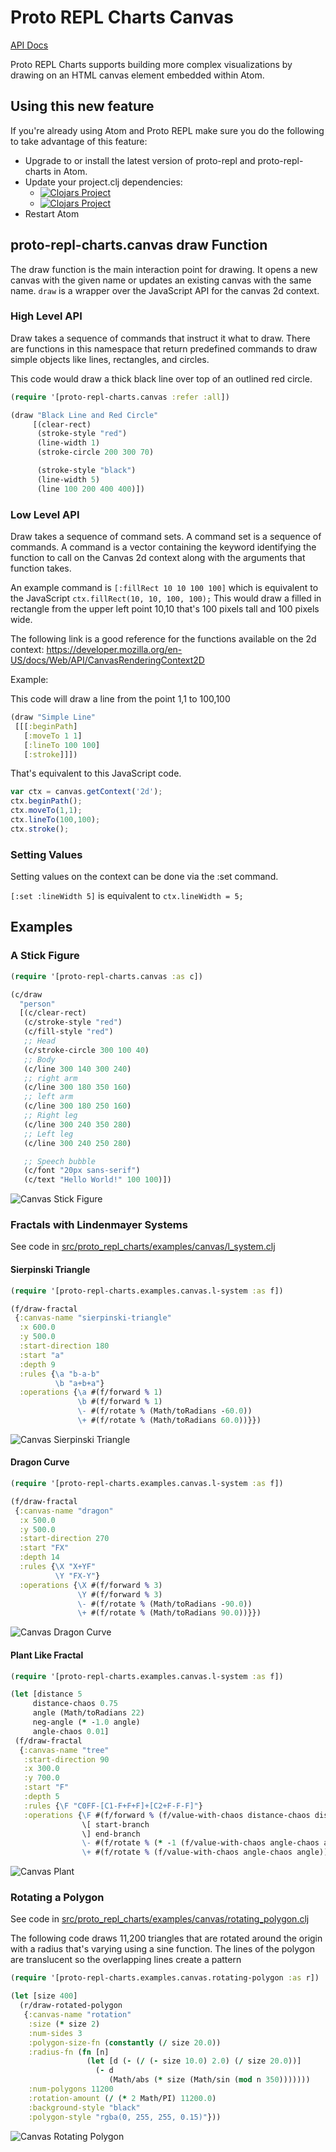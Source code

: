 # Proto REPL Charts Canvas

[API Docs](http://jasongilman.github.io/proto-repl-charts/proto-repl-charts.canvas.html)

Proto REPL Charts supports building more complex visualizations by drawing on an HTML canvas element embedded within Atom.

## Using this new feature

If you're already using Atom and Proto REPL make sure you do the following to take advantage of this feature:

- Upgrade to or install the latest version of proto-repl and proto-repl-charts in Atom.
- Update your project.clj dependencies:
  * [![Clojars Project](https://img.shields.io/clojars/v/proto-repl-charts.svg)](https://clojars.org/proto-repl-charts)
  * [![Clojars Project](https://img.shields.io/clojars/v/proto-repl.svg)](https://clojars.org/proto-repl)
- Restart Atom

## proto-repl-charts.canvas draw Function

The draw function is the main interaction point for drawing. It opens a new canvas with the given name or updates an existing canvas with the same name. `draw` is a wrapper over the JavaScript API for the canvas 2d context.

### High Level API

Draw takes a sequence of commands that instruct it what to draw. There are functions in this namespace that return predefined commands to draw simple objects like lines, rectangles, and circles.

This code would draw a thick black line over top of an outlined red circle.

```Clojure
(require '[proto-repl-charts.canvas :refer :all])

(draw "Black Line and Red Circle"
     [(clear-rect)
      (stroke-style "red")
      (line-width 1)
      (stroke-circle 200 300 70)

      (stroke-style "black")
      (line-width 5)
      (line 100 200 400 400)])
```

### Low Level API

Draw takes a sequence of command sets. A command set is a sequence of commands. A command is a vector containing the keyword identifying the function to call on the Canvas 2d context along with the arguments that function takes.

An example command is `[:fillRect 10 10 100 100]` which is equivalent to the JavaScript `ctx.fillRect(10, 10, 100, 100);` This would draw a filled in rectangle from the upper left point 10,10 that's 100 pixels tall and 100 pixels wide.

The following link is a good reference for the functions available on the 2d context: https://developer.mozilla.org/en-US/docs/Web/API/CanvasRenderingContext2D

Example:

This code will draw a line from the point 1,1 to 100,100

```Clojure
(draw "Simple Line"
 [[[:beginPath]
   [:moveTo 1 1]
   [:lineTo 100 100]
   [:stroke]]])
```

That's equivalent to this JavaScript code.

```JavaScript
var ctx = canvas.getContext('2d');
ctx.beginPath();
ctx.moveTo(1,1);
ctx.lineTo(100,100);
ctx.stroke();
```

### Setting Values

Setting values on the context can be done via the :set command.

`[:set :lineWidth 5]` is equivalent to `ctx.lineWidth = 5;`


## Examples

### A Stick Figure

```Clojure
(require '[proto-repl-charts.canvas :as c])

(c/draw
  "person"
  [(c/clear-rect)
   (c/stroke-style "red")
   (c/fill-style "red")
   ;; Head
   (c/stroke-circle 300 100 40)
   ;; Body
   (c/line 300 140 300 240)
   ;; right arm
   (c/line 300 180 350 160)
   ;; left arm
   (c/line 300 180 250 160)
   ;; Right leg
   (c/line 300 240 350 280)
   ;; Left leg
   (c/line 300 240 250 280)

   ;; Speech bubble
   (c/font "20px sans-serif")
   (c/text "Hello World!" 100 100)])
```

![Canvas Stick Figure](https://github.com/jasongilman/proto-repl-charts/raw/master/examples/canvas_stick_figure.png)

### Fractals with Lindenmayer Systems

See code in [src/proto_repl_charts/examples/canvas/l_system.clj](https://github.com/jasongilman/proto-repl-charts/blob/master/proto-repl-charts/src/proto_repl_charts/examples/canvas/l_system.clj)

#### Sierpinski Triangle

```Clojure
(require '[proto-repl-charts.examples.canvas.l-system :as f])

(f/draw-fractal
 {:canvas-name "sierpinski-triangle"
  :x 600.0
  :y 500.0
  :start-direction 180
  :start "a"
  :depth 9
  :rules {\a "b-a-b"
          \b "a+b+a"}
  :operations {\a #(f/forward % 1)
               \b #(f/forward % 1)
               \- #(f/rotate % (Math/toRadians -60.0))
               \+ #(f/rotate % (Math/toRadians 60.0))}})

```

![Canvas Sierpinski Triangle](https://github.com/jasongilman/proto-repl-charts/raw/master/examples/canvas_sierpinski.png)

#### Dragon Curve

```Clojure
(require '[proto-repl-charts.examples.canvas.l-system :as f])

(f/draw-fractal
 {:canvas-name "dragon"
  :x 500.0
  :y 500.0
  :start-direction 270
  :start "FX"
  :depth 14
  :rules {\X "X+YF"
          \Y "FX-Y"}
  :operations {\X #(f/forward % 3)
               \Y #(f/forward % 3)
               \- #(f/rotate % (Math/toRadians -90.0))
               \+ #(f/rotate % (Math/toRadians 90.0))}})

```

![Canvas Dragon Curve](https://github.com/jasongilman/proto-repl-charts/raw/master/examples/canvas_dragon.png)

#### Plant Like Fractal

```Clojure
(require '[proto-repl-charts.examples.canvas.l-system :as f])

(let [distance 5
     distance-chaos 0.75
     angle (Math/toRadians 22)
     neg-angle (* -1.0 angle)
     angle-chaos 0.01]
 (f/draw-fractal
  {:canvas-name "tree"
   :start-direction 90
   :x 300.0
   :y 700.0
   :start "F"
   :depth 5
   :rules {\F "C0FF-[C1-F+F+F]+[C2+F-F-F]"}
   :operations {\F #(f/forward % (f/value-with-chaos distance-chaos distance))
                \[ start-branch
                \] end-branch
                \- #(f/rotate % (* -1 (f/value-with-chaos angle-chaos angle)))
                \+ #(f/rotate % (f/value-with-chaos angle-chaos angle))}}))
```

![Canvas Plant](https://github.com/jasongilman/proto-repl-charts/raw/master/examples/canvas_plant_like.png)

### Rotating a Polygon

See code in [src/proto_repl_charts/examples/canvas/rotating_polygon.clj](https://github.com/jasongilman/proto-repl-charts/blob/master/proto-repl-charts/src/proto_repl_charts/examples/canvas/rotating_polygon.clj)

The following code draws 11,200 triangles that are rotated around the origin with a radius that's varying using a sine function. The lines of the polygon are translucent so the overlapping lines create a pattern

```Clojure
(require '[proto-repl-charts.examples.canvas.rotating-polygon :as r])

(let [size 400]
  (r/draw-rotated-polygon
   {:canvas-name "rotation"
    :size (* size 2)
    :num-sides 3
    :polygon-size-fn (constantly (/ size 20.0))
    :radius-fn (fn [n]
                 (let [d (- (/ (- size 10.0) 2.0) (/ size 20.0))]
                   (- d
                      (Math/abs (* size (Math/sin (mod n 350)))))))
    :num-polygons 11200
    :rotation-amount (/ (* 2 Math/PI) 11200.0)
    :background-style "black"
    :polygon-style "rgba(0, 255, 255, 0.15)"}))

```

![Canvas Rotating Polygon](https://github.com/jasongilman/proto-repl-charts/raw/master/examples/canvas_polygon_rotation.png)
